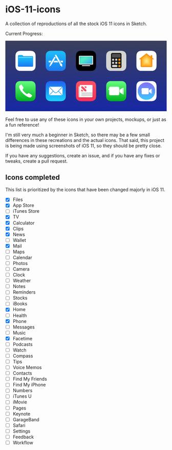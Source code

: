 # iOS-11-icons
A collection of reproductions of all the stock iOS 11 icons in Sketch.

Current Progress:

![](https://github.com/nateansel/iOS-11-icons/blob/master/Icons.png)

Feel free to use any of these icons in your own projects, mockups, or just as a fun reference!

I'm still very much a beginner in Sketch, so there may be a few small differences in these recreations and the actual icons. That said, this project is being made using screenshots of iOS 11, so they should be pretty close.

If you have any suggestions, create an issue, and if you have any fixes or tweaks, create a pull request.


## Icons completed
This list is prioritized by the icons that have been changed majorly in iOS 11. 

- [x] Files
- [x] App Store
- [ ] iTunes Store
- [x] TV
- [x] Calculator
- [x] Clips
- [x] News
- [ ] Wallet
- [x] Mail
- [ ] Maps
- [ ] Calendar
- [ ] Photos
- [ ] Camera
- [ ] Clock
- [ ] Weather
- [ ] Notes
- [ ] Reminders
- [ ] Stocks
- [ ] iBooks
- [x] Home
- [ ] Health
- [x] Phone
- [ ] Messages
- [ ] Music
- [x] Facetime
- [ ] Podcasts
- [ ] Watch
- [ ] Compass
- [ ] Tips
- [ ] Voice Memos
- [ ] Contacts
- [ ] Find My Friends
- [ ] Find My iPhone
- [ ] Numbers
- [ ] iTunes U
- [ ] iMovie
- [ ] Pages
- [ ] Keynote
- [ ] GarageBand
- [ ] Safari
- [ ] Settings
- [ ] Feedback
- [ ] Workflow
